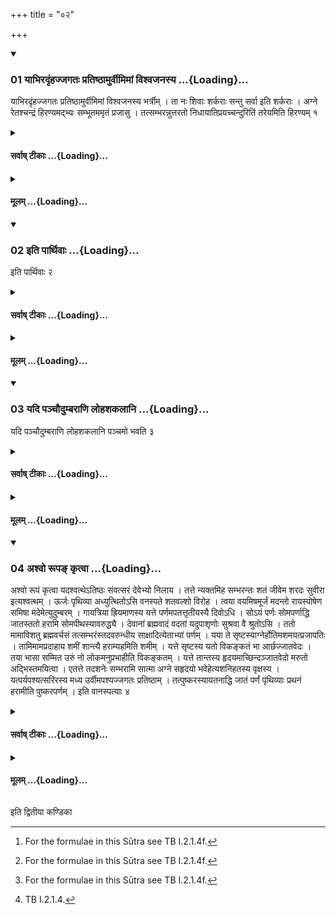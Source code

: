 +++
title = "०२"

+++

<div class="js_include" includetitle="true" newlevelforh1="3" unfilled url="/vedAH_yajuH/taittirIyam/sUtram/ApastambaH/shrautam/vishvAsa-prastutiH/05/02/01_yAbhiradRMhajjagataH_pratiShThAmurvImimAM_vishvajanasya.md">
<details open><summary><h3>01 याभिरदृंहज्जगतः प्रतिष्ठामुर्वीमिमां विश्वजनस्य ...{Loading}...</h3></summary>

याभिरदृंहज्जगतः प्रतिष्ठामुर्वीमिमां विश्वजनस्य भर्त्रीम् । ता नः शिवाः शर्कराः सन्तु सर्वा इति शर्कराः । अग्ने रेतश्चन्द्रं हिरण्यमद्भ्यः सम्भूतममृतं प्रजासु । तत्सम्भरन्नुत्तरतो निधायातिप्रयच्चन्दुरितिं तरेयमिति हिरण्यम् १
</details>
</div>
<div class="js_include collapsed" newlevelforh1="4" title="सर्वाष् टीकाः" unfilled url="/vedAH_yajuH/taittirIyam/sUtram/ApastambaH/shrautam/sarvASh_TIkAH/05/02/01_yAbhiradRMhajjagataH_pratiShThAmurvImimAM_vishvajanasya.md">
<details><summary><h4>सर्वाष् टीकाः ...{Loading}...</h4></summary>
<details><summary>थिते</summary>

1. With yābhiradr̥ṁhat...[^1] (the Adhvaryu) collects gravels; with agne retaścandraṁ hiraṇyam....(he collects) gold.   

[^1]: For the formulae in this Sūtra see TB I.2.1.4f.
</details>
</details>
</div>
<div class="js_include collapsed" newlevelforh1="4" title="मूलम्" unfilled url="/vedAH_yajuH/taittirIyam/sUtram/ApastambaH/shrautam/mUlam/05/02/01_yAbhiradRMhajjagataH_pratiShThAmurvImimAM_vishvajanasya.md">
<details><summary><h4>मूलम् ...{Loading}...</h4></summary>

याभिरदृंहज्जगतः प्रतिष्ठामुर्वीमिमां विश्वजनस्य भर्त्रीम् । ता नः शिवाः शर्कराः सन्तु सर्वा इति शर्कराः । अग्ने रेतश्चन्द्रं हिरण्यमद्भ्यः सम्भूतममृतं प्रजासु । तत्सम्भरन्नुत्तरतो निधायातिप्रयच्चन्दुरितिं तरेयमिति हिरण्यम् १
</details>
</div>
<div class="js_include" includetitle="true" newlevelforh1="3" unfilled url="/vedAH_yajuH/taittirIyam/sUtram/ApastambaH/shrautam/vishvAsa-prastutiH/05/02/02_iti_pArthivAH.md">
<details open><summary><h3>02 इति पार्थिवाः ...{Loading}...</h3></summary>

इति पार्थिवाः २
</details>
</div>
<div class="js_include collapsed" newlevelforh1="4" title="सर्वाष् टीकाः" unfilled url="/vedAH_yajuH/taittirIyam/sUtram/ApastambaH/shrautam/sarvASh_TIkAH/05/02/02_iti_pArthivAH.md">
<details><summary><h4>सर्वाष् टीकाः ...{Loading}...</h4></summary>
<details><summary>थिते</summary>

2. These are the materials derived from the earth.
</details>
</details>
</div>
<div class="js_include collapsed" newlevelforh1="4" title="मूलम्" unfilled url="/vedAH_yajuH/taittirIyam/sUtram/ApastambaH/shrautam/mUlam/05/02/02_iti_pArthivAH.md">
<details><summary><h4>मूलम् ...{Loading}...</h4></summary>

इति पार्थिवाः २
</details>
</div>
<div class="js_include" includetitle="true" newlevelforh1="3" unfilled url="/vedAH_yajuH/taittirIyam/sUtram/ApastambaH/shrautam/vishvAsa-prastutiH/05/02/03_yadi_panchaudumbarANi_lohashakalAni.md">
<details open><summary><h3>03 यदि पञ्चौदुम्बराणि लोहशकलानि ...{Loading}...</h3></summary>

यदि पञ्चौदुम्बराणि लोहशकलानि पञ्चमो भवति ३
</details>
</div>
<div class="js_include collapsed" newlevelforh1="4" title="सर्वाष् टीकाः" unfilled url="/vedAH_yajuH/taittirIyam/sUtram/ApastambaH/shrautam/sarvASh_TIkAH/05/02/03_yadi_panchaudumbarANi_lohashakalAni.md">
<details><summary><h4>सर्वाष् टीकाः ...{Loading}...</h4></summary>
<details><summary>थिते</summary>

3. If (only) five[^1] (of them are to be collected) then five copper rods forms the fifth item.  

[^1]: See V.1.4.
</details>
</details>
</div>
<div class="js_include collapsed" newlevelforh1="4" title="मूलम्" unfilled url="/vedAH_yajuH/taittirIyam/sUtram/ApastambaH/shrautam/mUlam/05/02/03_yadi_panchaudumbarANi_lohashakalAni.md">
<details><summary><h4>मूलम् ...{Loading}...</h4></summary>

यदि पञ्चौदुम्बराणि लोहशकलानि पञ्चमो भवति ३
</details>
</div>
<div class="js_include" includetitle="true" newlevelforh1="3" unfilled url="/vedAH_yajuH/taittirIyam/sUtram/ApastambaH/shrautam/vishvAsa-prastutiH/05/02/04_ashvo_rUpa~N_kRtvA.md">
<details open><summary><h3>04 अश्वो रूपङ् कृत्वा ...{Loading}...</h3></summary>

अश्वो रूपं कृत्वा यदश्वत्थेऽतिष्ठः संवत्सरं देवेभ्यो निलाय । तत्ते न्यक्तमिह सम्भरन्तः शतं जीवेम शरदः सुवीरा इत्यश्वत्थम् । ऊर्जः पृथिव्या अध्युत्थितोऽसि वनस्पते शतवल्शो विरोह । त्वया वयमिषमूर्जं मदन्तो रायस्पोषेण समिषा मदेमेत्युदुम्बरम् । गायत्रिया ह्रियमाणस्य यत्ते पर्णमपतत्तृतीयस्यै दिवोऽधि । सोऽयं पर्णः सोमपर्णाद्धि जातस्ततो हरामि सोमपीथस्यावरुद्ध्यै । देवानां ब्रह्मवादं वदतां यदुपाशृणोः सुश्रवा वै श्रुतोऽसि । ततो मामाविशतु ब्रह्मवर्चसं तत्सम्भरंस्तदवरुन्धीय साक्षादित्येताभ्यां पर्णम् । यया ते सृष्टस्याग्नेर्होतिमशमयत्प्रजापतिः । तामिमामप्रदाहाय शमीं शान्त्यै हराम्यहमिति शमीम् । यत्ते सृष्टस्य यतो विकङ्कतं भा आर्छज्जातवेदः । तया भासा सम्मित उरुं नो लोकमनुप्रभाहीति विकङ्कतम् । यत्ते तान्तस्य हृदयमाच्छिन्दञ्जातवेदो मरुतो अद्भिस्तमयित्वा । एतत्ते तदशनेः सम्भरामि सात्मा अग्ने सहृदयो भवेहेत्यशनिहतस्य वृक्षस्य । यत्पर्यपश्यत्सरिरस्य मध्य उर्वीमपश्यज्जगतः प्रतिष्ठाम् । तत्पुष्करस्यायतनाद्धि जातं पर्णं पृथिव्याः प्रथनं हरामीति पुष्करपर्णम् । इति वानस्पत्याः ४
</details>
</div>
<div class="js_include collapsed" newlevelforh1="4" title="सर्वाष् टीकाः" unfilled url="/vedAH_yajuH/taittirIyam/sUtram/ApastambaH/shrautam/sarvASh_TIkAH/05/02/04_ashvo_rUpa~N_kRtvA.md">
<details><summary><h4>सर्वाष् टीकाः ...{Loading}...</h4></summary>
<details><summary>थिते</summary>

4. With aśvo rūpaṁ kr̥tvā... (he collects the wood of) Aśvattha (ficus religiosa-tree); with úrjaḥ pr̥thivyāḥ...[^1] (he collects the wood of) Udumbara (ficus glomerata-tree); with these two verses beginning with gāyatriyā hriyamāṇasya[^2] and devānāṁ brahmavādam vadatām.[^3] (he collects the wood of) Parṇa (butea frondosa-tree); with yayā te sr̥ṣṭasya...[^4] (he collects the wood of) Śami (prosopis spicigera-tree); with yat te sr̥ṣṭasya...[^5] (he collects the wood) of a tree struck by lightning; with yat paryapaśyat sarirasya madhye...[^6] (he collects) a lotus-leaf,-these (are the materials) of tree (type).   

[^1-5]: For all these verses see TB I.2.1.5-7.

[^6]: TB I.2.1.4.
</details>
</details>
</div>
<div class="js_include collapsed" newlevelforh1="4" title="मूलम्" unfilled url="/vedAH_yajuH/taittirIyam/sUtram/ApastambaH/shrautam/mUlam/05/02/04_ashvo_rUpa~N_kRtvA.md">
<details><summary><h4>मूलम् ...{Loading}...</h4></summary>

अश्वो रूपं कृत्वा यदश्वत्थेऽतिष्ठः संवत्सरं देवेभ्यो निलाय । तत्ते न्यक्तमिह सम्भरन्तः शतं जीवेम शरदः सुवीरा इत्यश्वत्थम् । ऊर्जः पृथिव्या अध्युत्थितोऽसि वनस्पते शतवल्शो विरोह । त्वया वयमिषमूर्जं मदन्तो रायस्पोषेण समिषा मदेमेत्युदुम्बरम् । गायत्रिया ह्रियमाणस्य यत्ते पर्णमपतत्तृतीयस्यै दिवोऽधि । सोऽयं पर्णः सोमपर्णाद्धि जातस्ततो हरामि सोमपीथस्यावरुद्ध्यै । देवानां ब्रह्मवादं वदतां यदुपाशृणोः सुश्रवा वै श्रुतोऽसि । ततो मामाविशतु ब्रह्मवर्चसं तत्सम्भरंस्तदवरुन्धीय साक्षादित्येताभ्यां पर्णम् । यया ते सृष्टस्याग्नेर्होतिमशमयत्प्रजापतिः । तामिमामप्रदाहाय शमीं शान्त्यै हराम्यहमिति शमीम् । यत्ते सृष्टस्य यतो विकङ्कतं भा आर्छज्जातवेदः । तया भासा सम्मित उरुं नो लोकमनुप्रभाहीति विकङ्कतम् । यत्ते तान्तस्य हृदयमाच्छिन्दञ्जातवेदो मरुतो अद्भिस्तमयित्वा । एतत्ते तदशनेः सम्भरामि सात्मा अग्ने सहृदयो भवेहेत्यशनिहतस्य वृक्षस्य । यत्पर्यपश्यत्सरिरस्य मध्य उर्वीमपश्यज्जगतः प्रतिष्ठाम् । तत्पुष्करस्यायतनाद्धि जातं पर्णं पृथिव्याः प्रथनं हरामीति पुष्करपर्णम् । इति वानस्पत्याः ४
</details>
</div>





  
इति द्वितीया कण्डिका 
